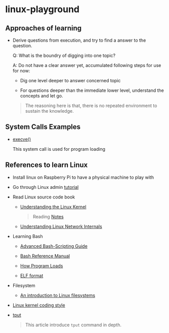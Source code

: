 # linux-playground

## Approaches of learning 

- Derive questions from execution, and try to find a answer to the question.

  Q: What is the boundry of digging into one topic?

  A: Do not have a clear answer yet, accumulated following steps for use for now:

    - Dig one level deeper to answer concerned topic

    - For questions deeper than the immediate lower level, understand the concepts and let go. 

    > The reasoning here is that, there is no repeated environment to sustain the knowledge.

## System Calls Examples

- [execve()](./systemcalls/execve/main.c)

  This system call is used for program loading

## References to learn Linux 

- Install linux on Raspberry Pi to have a physical machine to play with

- Go through Linux admin [tutorial](https://www.tutorialspoint.com/linux_admin/index.htm)

- Read Linux source code book

    - [Understanding the Linux Kernel](https://doc.lagout.org/operating%20system%20/linux/Understanding%20Linux%20Kernel.pdf)

      > Reading [Notes](./Understanding_Linux_Kernel)

    - [Understanding Linux Network Internals](https://book.douban.com/subject/1475839/)

- Learning Bash

    - [Advanced Bash-Scripting Guide](https://tldp.org/LDP/abs/abs-guide.pdf)

    - [Bash Reference Manual](https://www.gnu.org/software/bash/manual/html_node/index.html#Top)

    - [How Program Loads](./bash/How-Program-Loads.md)
    
    - [ELF format](./ELF_format/Readme.md)

- Filesystem

    - [An introduction to Linux filesystems](https://opensource.com/life/16/10/introduction-linux-filesystems)

- [Linux kernel coding style](https://www.kernel.org/doc/html/v4.16/process/coding-style.html)

- [tput](https://www.linuxcommand.org/lc3_adv_tput.php)

    > This article introduce `tput` command in depth.
